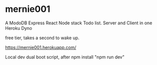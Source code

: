 # mernie001
A ModoDB Express React Node stack Todo list. Server and Client in one Heroku Dyno

free tier, takes a second to wake up.

https://mernie001.herokuapp.com/


Local dev dual boot script, after npm install
"npm run dev"

